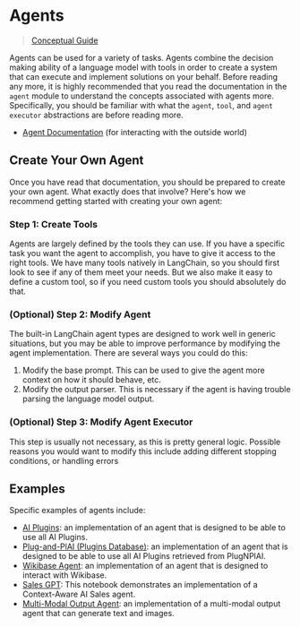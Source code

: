 # Agents

> [Conceptual Guide](https://docs.langchain.com/docs/use-cases/personal-assistants)


Agents can be used for a variety of tasks. 
Agents combine the decision making ability of a language model with tools in order to create a system
that can execute and implement solutions on your behalf. Before reading any more, it is highly
recommended that you read the documentation in the `agent` module to understand the concepts associated with agents more.
Specifically, you should be familiar with what the `agent`, `tool`, and `agent executor` abstractions are before reading more.

- [Agent Documentation](../modules/agents.rst) (for interacting with the outside world)

## Create Your Own Agent

Once you have read that documentation, you should be prepared to create your own agent. 
What exactly does that involve?
Here's how we recommend getting started with creating your own agent:

### Step 1: Create Tools

Agents are largely defined by the tools they can use.
If you have a specific task you want the agent to accomplish, you have to give it access to the right tools.
We have many tools natively in LangChain, so you should first look to see if any of them meet your needs.
But we also make it easy to define a custom tool, so if you need custom tools you should absolutely do that.

### (Optional) Step 2: Modify Agent

The built-in LangChain agent types are designed to work well in generic situations,
but you may be able to improve performance by modifying the agent implementation.
There are several ways you could do this:

1. Modify the base prompt. This can be used to give the agent more context on how it should behave, etc.
2. Modify the output parser. This is necessary if the agent is having trouble parsing the language model output.

### (Optional) Step 3: Modify Agent Executor

This step is usually not necessary, as this is pretty general logic.
Possible reasons you would want to modify this include adding different stopping conditions, or handling errors

## Examples

Specific examples of agents include:

- [AI Plugins](agents/custom_agent_with_plugin_retrieval.ipynb): an implementation of an agent that is designed to be able to use all AI Plugins.
- [Plug-and-PlAI (Plugins Database)](agents/custom_agent_with_plugin_retrieval_using_plugnplai.ipynb): an implementation of an agent that is designed to be able to use all AI Plugins retrieved from PlugNPlAI.
- [Wikibase Agent](agents/wikibase_agent.ipynb): an implementation of an agent that is designed to interact with Wikibase.
- [Sales GPT](agents/sales_agent_with_context.ipynb): This notebook demonstrates an implementation of a Context-Aware AI Sales agent.
- [Multi-Modal Output Agent](agents/multi_modal_output_agent.ipynb): an implementation of a multi-modal output agent that can generate text and images.
